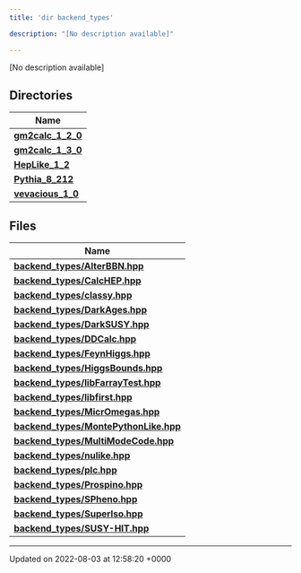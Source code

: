 ```yaml
---
title: 'dir backend_types'

description: "[No description available]"

---
```







[No description available]

## Directories

| Name           |
| -------------- |
| **[gm2calc_1_2_0](/documentation/code/colliderbit/files/dir_3882af314fbae13225da1aacf68a32d3/#dir-gm2calc-1-2-0)**  |
| **[gm2calc_1_3_0](/documentation/code/colliderbit/files/dir_e3ec43b41a0f060c1c56e88f55222135/#dir-gm2calc-1-3-0)**  |
| **[HepLike_1_2](/documentation/code/colliderbit/files/dir_6fccc6c9828a1b32c79249090280a5fa/#dir-heplike-1-2)**  |
| **[Pythia_8_212](/documentation/code/colliderbit/files/dir_f6265655d4928eb9f90e439e34e335a8/#dir-pythia-8-212)**  |
| **[vevacious_1_0](/documentation/code/colliderbit/files/dir_f1f2e6ca6d947d21943ec8ed42424e5a/#dir-vevacious-1-0)**  |

## Files

| Name           |
| -------------- |
| **[backend_types/AlterBBN.hpp](/documentation/code/colliderbit/files/alterbbn_8hpp/#file-alterbbn.hpp)**  |
| **[backend_types/CalcHEP.hpp](/documentation/code/colliderbit/files/calchep_8hpp/#file-calchep.hpp)**  |
| **[backend_types/classy.hpp](/documentation/code/colliderbit/files/classy_8hpp/#file-classy.hpp)**  |
| **[backend_types/DarkAges.hpp](/documentation/code/colliderbit/files/darkages_8hpp/#file-darkages.hpp)**  |
| **[backend_types/DarkSUSY.hpp](/documentation/code/colliderbit/files/darksusy_8hpp/#file-darksusy.hpp)**  |
| **[backend_types/DDCalc.hpp](/documentation/code/colliderbit/files/ddcalc_8hpp/#file-ddcalc.hpp)**  |
| **[backend_types/FeynHiggs.hpp](/documentation/code/colliderbit/files/feynhiggs_8hpp/#file-feynhiggs.hpp)**  |
| **[backend_types/HiggsBounds.hpp](/documentation/code/colliderbit/files/higgsbounds_8hpp/#file-higgsbounds.hpp)**  |
| **[backend_types/libFarrayTest.hpp](/documentation/code/colliderbit/files/libfarraytest_8hpp/#file-libfarraytest.hpp)**  |
| **[backend_types/libfirst.hpp](/documentation/code/colliderbit/files/libfirst_8hpp/#file-libfirst.hpp)**  |
| **[backend_types/MicrOmegas.hpp](/documentation/code/colliderbit/files/micromegas_8hpp/#file-micromegas.hpp)**  |
| **[backend_types/MontePythonLike.hpp](/documentation/code/colliderbit/files/montepythonlike_8hpp/#file-montepythonlike.hpp)**  |
| **[backend_types/MultiModeCode.hpp](/documentation/code/colliderbit/files/multimodecode_8hpp/#file-multimodecode.hpp)**  |
| **[backend_types/nulike.hpp](/documentation/code/colliderbit/files/nulike_8hpp/#file-nulike.hpp)**  |
| **[backend_types/plc.hpp](/documentation/code/colliderbit/files/plc_8hpp/#file-plc.hpp)**  |
| **[backend_types/Prospino.hpp](/documentation/code/colliderbit/files/prospino_8hpp/#file-prospino.hpp)**  |
| **[backend_types/SPheno.hpp](/documentation/code/colliderbit/files/spheno_8hpp/#file-spheno.hpp)**  |
| **[backend_types/SuperIso.hpp](/documentation/code/colliderbit/files/superiso_8hpp/#file-superiso.hpp)**  |
| **[backend_types/SUSY-HIT.hpp](/documentation/code/colliderbit/files/susy-hit_8hpp/#file-susy-hit.hpp)**  |






-------------------------------

Updated on 2022-08-03 at 12:58:20 +0000
